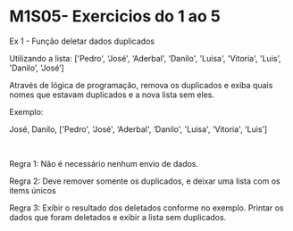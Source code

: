 ﻿# M1S05- Exercicios do 1 ao 5
 
Ex 1 - Função deletar dados duplicados
 
Utilizando a lista: ['Pedro', ‘José', ‘Aderbal', ‘Danilo', 'Luisa', 'Vitoria', 'Luis’, 'Danilo’, 'José’]

Através de lógica de programação, remova os duplicados e exiba quais nomes que estavam duplicados e a nova lista sem eles.

Exemplo:

José, Danilo, ['Pedro', ‘José', ‘Aderbal', ‘Danilo', 'Luisa', 'Vitoria', 'Luis’]

‌

Regra 1: Não é necessário nenhum envio de dados.

Regra 2: Deve remover somente os duplicados, e deixar uma lista com os items únicos

Regra 3: Exibir o resultado dos deletados conforme no exemplo. Printar os dados que foram deletados e exibir a lista sem duplicados.
